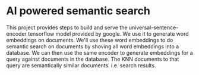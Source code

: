 # AI powered semantic search

This project provides steps to build and serve the universal-sentence-encoder tensorflow model provided by google.
We use it to generate word embeddings on documents. We'll use these word embeddings to do semantic search on documents
by shoving all word embeddings into a database. We can then use the same encoder to generate embeddings for a query
against documents in the database. The KNN documents to that query are semantically similar documents. i.e. search
results.